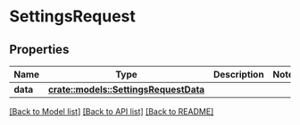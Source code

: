 # SettingsRequest

## Properties

Name | Type | Description | Notes
------------ | ------------- | ------------- | -------------
**data** | [**crate::models::SettingsRequestData**](SettingsRequest_data.md) |  | 

[[Back to Model list]](../README.md#documentation-for-models) [[Back to API list]](../README.md#documentation-for-api-endpoints) [[Back to README]](../README.md)


